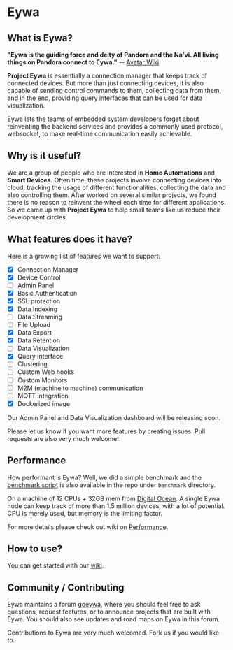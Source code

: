 Eywa
====


What is Eywa?
-------------

**"Eywa is the guiding force and deity of Pandora and the Na'vi. All living things on Pandora connect to Eywa."** -- [Avatar Wiki](http://james-camerons-avatar.wikia.com/wiki/Eywa)

**Project Eywa** is essentially a connection manager that keeps track of connected devices. But more than just connecting devices, it is also capable of sending control commands to them, collecting data from them, and in the end, providing query interfaces that can be used for data visualization.

Eywa lets the teams of embedded system developers forget about reinventing the backend services and provides a commonly used protocol, websocket, to make real-time communication easily achievable.

Why is it useful?
-----------------

We are a group of people who are interested in **Home Automations** and **Smart Devices**. Often time, these projects involve connecting devices into cloud, tracking the usage of different functionalities, collecting the data and also controlling them. After worked on several similar projects, we found there is no reason to reinvent the wheel each time for different applications. So we came up with **Project Eywa** to help small teams like us reduce their development circles.

What features does it have?
---------------------------

Here is a growing list of features we want to support:

- [x] Connection Manager
- [x] Device Control
- [ ] Admin Panel
- [x] Basic Authentication
- [x] SSL protection
- [x] Data Indexing
- [ ] Data Streaming
- [ ] File Upload
- [x] Data Export
- [x] Data Retention
- [ ] Data Visualization
- [x] Query Interface
- [ ] Clustering
- [ ] Custom Web hooks
- [ ] Custom Monitors
- [ ] M2M (machine to machine) communication
- [ ] MQTT integration
- [x] Dockerized image

Our Admin Panel and Data Visualization dashboard will be releasing soon.

Please let us know if you want more features by creating issues. Pull requests are also very much welcome!

Performance
-----------

How performant is Eywa? Well, we did a simple benchmark and the [benchmark script](https://github.com/vivowares/eywa/blob/master/benchmark/benchmark.go) is also available in the repo under `benchmark` directory.

On a machine of 12 CPUs + 32GB mem from [Digital Ocean](https://www.digitalocean.com/). A single Eywa node can keep track of more than 1.5 million devices, with a lot of potential. CPU is merely used, but memory is the limiting factor.

For more details please check out wiki on [Performance](https://github.com/vivowares/eywa/wiki/Performance).

How to use?
-----------

You can get started with our [wiki](https://github.com/vivowares/eywa/wiki).


Community / Contributing
------------------------

Eywa maintains a forum [goeywa](https://groups.google.com/forum/#!forum/goeywa), where you should feel free to ask questions, request features, or to announce projects that are built with Eywa. You should also see updates and road maps on Eywa in this forum.

Contributions to Eywa are very much welcomed. Fork us if you would like to.

